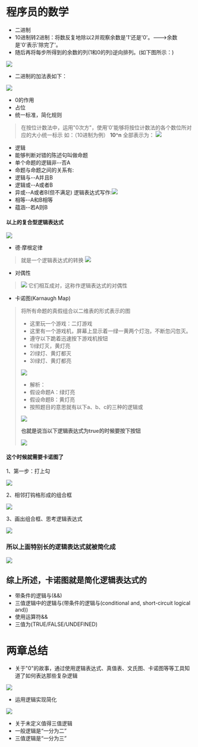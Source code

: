 # 程序员的数学
* 二进制
 * 10进制转2进制：将数反复地除以2并观察余数是'1'还是'0'。--->余数是'0'表示'除完了'。
 * 随后再将每步所得到的余数的列(1和0的列)逆向排列。(如下图所示：)

![](../image/Binary.png)

 * 二进制的加法表如下：

![](../image/Binary_add.png)

* 0的作用
 * 占位
 * 统一标准，简化规则
 >在按位计数法中，运用"0次方"，使用'0'能够将按位计数法的各个数位所对应的大小统一标示
 如：（10进制为例）
     **10^n**   全部表示为：
![](../image/Decimal_system.png)

* 逻辑
 * 能够判断对错的陈述句叫做命题
 * 单个命题的逻辑非--否A
 * 命题与命题之间的关系有:
  * 逻辑与--A并且B
  * 逻辑或--A或者B
  * 异或--A或者B(但不满足) 逻辑表达式写作:![](../image/XOR.png)
  * 相等--A和B相等
  * 蕴涵--若A则B

#### 以上的复合型逻辑表达式

![](../image/logic.png)

* 德·摩根定律
 >就是一个逻辑表达式的转换
 ![](../image/De_Morgan.png)

 * 对偶性
 >![](../image/duality.png)
 >它们相互成对，这称作逻辑表达式的对偶性

 * 卡诺图(Karnaugh Map)
 >将所有命题的真假组合以二维表的形式表示的图
 >* 这里玩一个游戏：二灯游戏
 >  * 这里有一个游戏机，屏幕上显示着一绿一黄两个灯泡，不断忽闪忽灭。
 >  * 遵守以下跪着迅速按下游戏机按钮
 >  * 1)绿灯灭，黄灯亮
 >  * 2)绿灯、黄灯都灭
 >  * 3)绿灯、黄灯都亮
 >
 >   ![](../image/light.png)
 >
 >* 解析：
 >  * 假设命题A：绿灯亮
 >  * 假设命题B：黄灯亮
 >  * 按照题目的意思就有以下a、b、c的三种的逻辑或
 >
 >  ![](../image/Logical_or.png)
 >
 >**也就是说当以下逻辑表达式为true的时候要按下按钮**
 >
 >![](../image/push_button.png)
 >

#### 这个时候就需要卡诺图了
1、第一步：打上勾

![](../image/Tick.png)

2、相邻打钩格形成的组合框

![](../image/combo_box.png)

3、画出组合框、思考逻辑表达式

![](../image/Karnaugh.png)

### 所以上面特别长的逻辑表达式就被简化成

![](../image/complex.png)
## 综上所述，卡诺图就是简化逻辑表达式的

* 带条件的逻辑与(&&)
 * 三值逻辑中的逻辑与(带条件的逻辑与(conditional and, short-circuit logical and))
 * 使用运算符&&
 * 三值为(TRUE/FALSE/UNDEFINED)

# 两章总结
* 关于"0"的故事，通过使用逻辑表达式、真值表、文氏图、卡诺图等等工具知道了如何表达那些复杂逻辑

![](../image/logical_expression.png)

* 运用逻辑实现简化

![](../image/using_logic.png)

* 关于未定义值得三值逻辑
 * 一般逻辑是“一分为二”
 * 三值逻辑是“一分为三”
